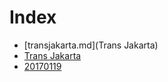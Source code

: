 # Index

* [transjakarta.md](Trans Jakarta)
* [Trans Jakarta](transjakarta.md)
* [20170119](20170119.md)


